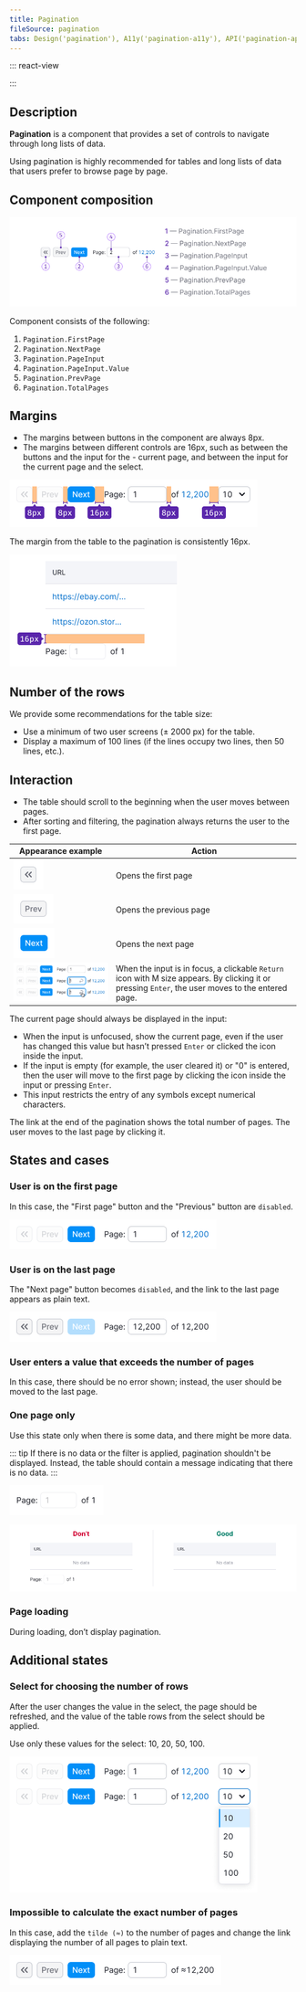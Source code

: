 ```yaml
---
title: Pagination
fileSource: pagination
tabs: Design('pagination'), A11y('pagination-a11y'), API('pagination-api'), Example('pagination-code'), Changelog('pagination-changelog')
---
```


::: react-view

<script lang="tsx">
import React from 'react';

import Pagination from '@semcore/ui/pagination';
import PlaygroundGeneration from '@components/PlaygroundGeneration';

const App = PlaygroundGeneration(
  (createGroupWidgets) => {
    const { onChange, text } = createGroupWidgets('Pagination');

    const currentPage = text({
      key: 'currentPage',
      defaultValue: 1,
      label: 'CurrentPage',
    });

    const totalPages = text({
      key: 'totalPages',
      defaultValue: 122360,
      label: 'TotalPages',
    });

    return (
      <Pagination
        currentPage={currentPage}
        onCurrentPageChange={(value) => onChange('currentPage', value)}
        totalPages={totalPages}
      />
    );
  },
  {
    filterProps: ['onChange'],
  },
);
</script>

:::

## Description

**Pagination** is a component that provides a set of controls to navigate through long lists of data.

Using pagination is highly recommended for tables and long lists of data that users prefer to browse page by page.

## Component composition

![](static/pagination-composition.png)

Component consists of the following:

1. `Pagination.FirstPage`
2. `Pagination.NextPage`
3. `Pagination.PageInput`
4. `Pagination.PageInput.Value`
5. `Pagination.PrevPage`
6. `Pagination.TotalPages`

## Margins

- The margins between buttons in the component are always 8px.
- The margins between different controls are 16px, such as between the buttons and the input for the - current page, and between the input for the current page and the select.

![](static/margins.png)

The margin from the table to the pagination is consistently 16px.

![](static/margin-top.png)

## Number of the rows

We provide some recommendations for the table size:

- Use a minimum of two user screens (± 2000 px) for the table.
- Display a maximum of 100 lines (if the lines occupy two lines, then 50 lines, etc.).

## Interaction

- The table should scroll to the beginning when the user moves between pages.
- After sorting and filtering, the pagination always returns the user to the first page.

| Appearance example                | Action          |
| --------------------------------- | --------------- |
| ![](static/secondary-button.png)  | Opens the first page                                                                                                                              |
| ![](static/secondary-button-2.png) | Opens the previous page                                                                                                                           |
| ![](static/primary-button.png)     | Opens the next page                                                                                                                               |
| ![](static/steps.png)              | When the input is in focus, a clickable `Return` icon with M size appears. By clicking it or pressing `Enter`, the user moves to the entered page. |

The current page should always be displayed in the input:

- When the input is unfocused, show the current page, even if the user has changed this value but hasn’t pressed `Enter` or clicked the icon inside the input.
- If the input is empty (for example, the user cleared it) or "0" is entered, then the user will move to the first page by clicking the icon inside the input or pressing `Enter`.
- This input restricts the entry of any symbols except numerical characters.

The link at the end of the pagination shows the total number of pages. The user moves to the last page by clicking it.

## States and cases

### User is on the first page

In this case, the "First page" button and the "Previous" button are `disabled`.

![](static/first-page.png)

### User is on the last page

The "Next page" button becomes `disabled`, and the link to the last page appears as plain text.

![](static/last-page.png)

### User enters a value that exceeds the number of pages

In this case, there should be no error shown; instead, the user should be moved to the last page.

### One page only

Use this state only when there is some data, and there might be more data.

::: tip
If there is no data or the filter is applied, pagination shouldn't be displayed. Instead, the table should contain a message indicating that there is no data.
:::

![](static/one-page.png)

![](static/empty-yes-no.png)

### Page loading

During loading, don’t display pagination.

## Additional states

### Select for choosing the number of rows

After the user changes the value in the select, the page should be refreshed, and the value of the table rows from the select should be applied.

Use only these values for the select: 10, 20, 50, 100.

![](static/page-select.png)

### Impossible to calculate the exact number of pages

In this case, add the `tilde (≈)` to the number of pages and change the link displaying the number of all pages to plain text.

![](static/undefined-number.png)

